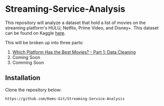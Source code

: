 # Streaming-Service-Analysis
 
This repository will analyze a dataset that hold a list of movies on the streaming platform's HULU, Netflix, Prime Video, and Disney+. This dataset can be found on Kaggle [here](https://www.kaggle.com/ruchi798/movies-on-netflix-prime-video-hulu-and-disney).

This will be broken up into three parts:
1. [Which Platform Has the Best Movies? - Part 1: Data Cleaning](https://github.com/Kems-Git/Streaming-Service-Analysis/blob/main/Steam-Analysis/Cleaning-Data.ipynb)
2. Coming Soon
3. Comming Soon

## Installation
Clone the repository below:

```bash
https://github.com/Kems-Git/Streaming-Service-Analysis
```

